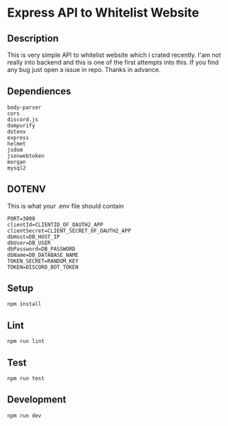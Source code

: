 # Express API to Whitelist Website

## Description
This is very simple API to whitelist website which i crated recently. I'am not really into backend and this is one of the first attempts into this. If you find any bug just open a issue in repo. Thanks in advance.

## Dependiences
```
body-parser
cors
discord.js
dompurify
dotenv
express
helmet
jsdom
jsonwebtoken
morgan
mysql2
```

## DOTENV
This is what your .env file should contain
```
PORT=3000
clientId=CLIENTID_OF_OAUTH2_APP
clientSecret=CLIENT_SECRET_OF_OAUTH2_APP
dbHost=DB_HOST_IP
dbUser=DB_USER
dbPassword=DB_PASSWORD
dbName=DB_DATABASE_NAME
TOKEN_SECRET=RANDOM_KEY
TOKEN=DISCORD_BOT_TOKEN
```

## Setup
```
npm install
```

## Lint

```
npm run lint
```

## Test

```
npm run test
```

## Development

```
npm run dev
```
